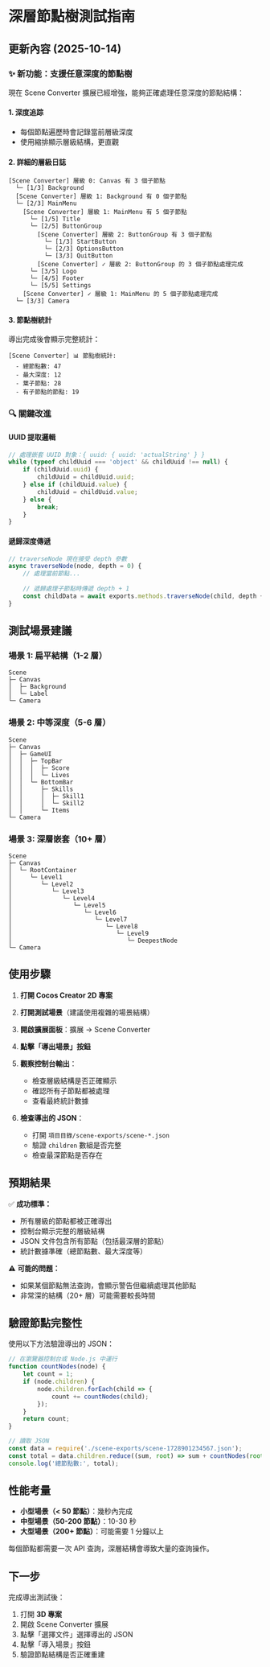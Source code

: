 # 深層節點樹測試指南

## 更新內容 (2025-10-14)

### ✨ 新功能：支援任意深度的節點樹

現在 Scene Converter 擴展已經增強，能夠正確處理任意深度的節點結構：

#### 1. **深度追踪**
- 每個節點遍歷時會記錄當前層級深度
- 使用縮排顯示層級結構，更直觀

#### 2. **詳細的層級日誌**
```
[Scene Converter] 層級 0: Canvas 有 3 個子節點
  └─ [1/3] Background
  [Scene Converter] 層級 1: Background 有 0 個子節點
  └─ [2/3] MainMenu
    [Scene Converter] 層級 1: MainMenu 有 5 個子節點
      └─ [1/5] Title
      └─ [2/5] ButtonGroup
        [Scene Converter] 層級 2: ButtonGroup 有 3 個子節點
          └─ [1/3] StartButton
          └─ [2/3] OptionsButton
          └─ [3/3] QuitButton
        [Scene Converter] ✓ 層級 2: ButtonGroup 的 3 個子節點處理完成
      └─ [3/5] Logo
      └─ [4/5] Footer
      └─ [5/5] Settings
    [Scene Converter] ✓ 層級 1: MainMenu 的 5 個子節點處理完成
  └─ [3/3] Camera
```

#### 3. **節點樹統計**
導出完成後會顯示完整統計：
```
[Scene Converter] 📊 節點樹統計:
  - 總節點數: 47
  - 最大深度: 12
  - 葉子節點: 28
  - 有子節點的節點: 19
```

### 🔍 關鍵改進

#### UUID 提取邏輯
```javascript
// 處理嵌套 UUID 對象：{ uuid: { uuid: 'actualString' } }
while (typeof childUuid === 'object' && childUuid !== null) {
    if (childUuid.uuid) {
        childUuid = childUuid.uuid;
    } else if (childUuid.value) {
        childUuid = childUuid.value;
    } else {
        break;
    }
}
```

#### 遞歸深度傳遞
```javascript
// traverseNode 現在接受 depth 參數
async traverseNode(node, depth = 0) {
    // 處理當前節點...
    
    // 遞歸處理子節點時傳遞 depth + 1
    const childData = await exports.methods.traverseNode(child, depth + 1);
}
```

## 測試場景建議

### 場景 1: 扁平結構（1-2 層）
```
Scene
├─ Canvas
│  ├─ Background
│  └─ Label
└─ Camera
```

### 場景 2: 中等深度（5-6 層）
```
Scene
├─ Canvas
│  ├─ GameUI
│  │  ├─ TopBar
│  │  │  ├─ Score
│  │  │  └─ Lives
│  │  └─ BottomBar
│  │     ├─ Skills
│  │     │  ├─ Skill1
│  │     │  └─ Skill2
│  │     └─ Items
└─ Camera
```

### 場景 3: 深層嵌套（10+ 層）
```
Scene
├─ Canvas
│  └─ RootContainer
│     └─ Level1
│        └─ Level2
│           └─ Level3
│              └─ Level4
│                 └─ Level5
│                    └─ Level6
│                       └─ Level7
│                          └─ Level8
│                             └─ Level9
│                                └─ DeepestNode
└─ Camera
```

## 使用步驟

1. **打開 Cocos Creator 2D 專案**
2. **打開測試場景**（建議使用複雜的場景結構）
3. **開啟擴展面板**：擴展 → Scene Converter
4. **點擊「導出場景」按鈕**
5. **觀察控制台輸出**：
   - 檢查層級結構是否正確顯示
   - 確認所有子節點都被處理
   - 查看最終統計數據

6. **檢查導出的 JSON**：
   - 打開 `項目目錄/scene-exports/scene-*.json`
   - 驗證 `children` 數組是否完整
   - 檢查最深節點是否存在

## 預期結果

✅ **成功標準：**
- 所有層級的節點都被正確導出
- 控制台顯示完整的層級結構
- JSON 文件包含所有節點（包括最深層的節點）
- 統計數據準確（總節點數、最大深度等）

⚠️ **可能的問題：**
- 如果某個節點無法查詢，會顯示警告但繼續處理其他節點
- 非常深的結構（20+ 層）可能需要較長時間

## 驗證節點完整性

使用以下方法驗證導出的 JSON：

```javascript
// 在瀏覽器控制台或 Node.js 中運行
function countNodes(node) {
    let count = 1;
    if (node.children) {
        node.children.forEach(child => {
            count += countNodes(child);
        });
    }
    return count;
}

// 讀取 JSON
const data = require('./scene-exports/scene-1728901234567.json');
const total = data.children.reduce((sum, root) => sum + countNodes(root), 0);
console.log('總節點數:', total);
```

## 性能考量

- **小型場景（< 50 節點）**：幾秒內完成
- **中型場景（50-200 節點）**：10-30 秒
- **大型場景（200+ 節點）**：可能需要 1 分鐘以上

每個節點都需要一次 API 查詢，深層結構會導致大量的查詢操作。

## 下一步

完成導出測試後：
1. 打開 **3D 專案**
2. 開啟 Scene Converter 擴展
3. 點擊「選擇文件」選擇導出的 JSON
4. 點擊「導入場景」按鈕
5. 驗證節點結構是否正確重建
